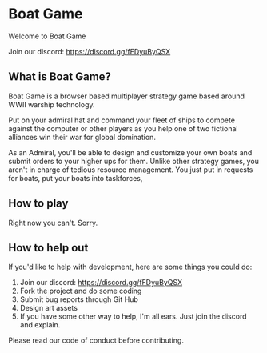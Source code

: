 # Boat Game
Welcome to Boat Game

Join our discord: https://discord.gg/fFDyuByQSX

## What is Boat Game?

Boat Game is a browser based multiplayer strategy game based around WWII warship technology. 

Put on your admiral hat and command your fleet of ships to compete against the computer or other players as you help one of
two fictional alliances win their war for global domination. 

As an Admiral, you'll be able to design and customize your own boats and submit orders to your higher ups for them. Unlike
other strategy games, you aren't in charge of tedious resource management. You just put in requests for boats, put your
boats into taskforces, 

## How to play

Right now you can't. Sorry.

## How to help out

If you'd like to help with development, here are some things you could do:

1. Join our discord: https://discord.gg/fFDyuByQSX
2. Fork the project and do some coding
3. Submit bug reports through Git Hub
4. Design art assets
5. If you have some other way to help, I'm all ears. Just join the discord and explain.

Please read our code of conduct before contributing. 
